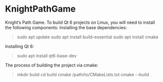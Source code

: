 # KnightPathGame
Knight’s Path Game.
To build Qt 6 projects on Linux, you will need to install the following components:
Installing the base dependencies:
>sudo apt update
>sudo apt install build-essential
>sudo apt install cmake

Installing Qt 6:
>sudo apt install qt6-base-dev

The process of building the project via cmake:
>mkdir build
>cd build
>cmake /path/to/CMakeLists.txt
>cmake --build .
